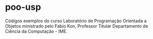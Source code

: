 # poo-usp
Códigos exemplos do curso Laboratório de Programação Orientada a Objetos ministrado pelo Fabio Kon, Professor Titular  Departamento de Ciência da Computação - IME.
